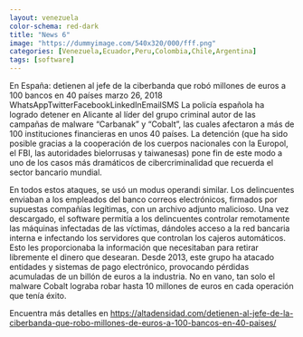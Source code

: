 ```yaml
---
layout: venezuela
color-schema: red-dark
title: "News 6"
image: "https://dummyimage.com/540x320/000/fff.png"
categories: [Venezuela,Ecuador,Peru,Colombia,Chile,Argentina]
tags: [software]
---
```


En España: detienen al jefe de la ciberbanda que robó millones de euros a 100 bancos en 40 países marzo 26, 2018 WhatsAppTwitterFacebookLinkedInEmailSMS La policía española ha logrado detener en Alicante al líder del grupo criminal autor de las campañas de malware “Carbanak” y “Cobalt”, las cuales afectaron a más de 100 instituciones financieras en unos 40 países. La detención (que ha sido posible gracias a la cooperación de los cuerpos nacionales con la Europol, el FBI, las autoridades bielorrusas y taiwanesas) pone fin de este modo a uno de los casos más dramáticos de cibercriminalidad que recuerda el sector bancario mundial.

En todos estos ataques, se usó un modus operandi similar. Los delincuentes enviaban a los empleados del banco correos electrónicos, firmados por supuestas compañías legítimas, con un archivo adjunto malicioso. Una vez descargado, el software permitía a los delincuentes controlar remotamente las máquinas infectadas de las víctimas, dándoles acceso a la red bancaria interna e infectando los servidores que controlan los cajeros automáticos. Esto les proporcionaba la información que necesitaban para retirar libremente el dinero que desearan. Desde 2013, este grupo ha atacado entidades y sistemas de pago electrónico, provocando pérdidas acumuladas de un billón de euros a la industria. No en vano, tan solo el malware Cobalt lograba robar hasta 10 millones de euros en cada operación que tenía éxito.

Encuentra más detalles en
https://altadensidad.com/detienen-al-jefe-de-la-ciberbanda-que-robo-millones-de-euros-a-100-bancos-en-40-paises/
